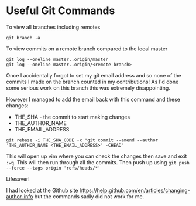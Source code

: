 # Useful Git Commands

To view all branches including remotes

```
git branch -a
```

To view commits on a remote branch compared to the local master

```
git log --oneline master..origin/master
git log --oneline master..origin/<remote branch>
```

Once I accidentally forgot to set my git email address and so none of the commits I made on the branch counted in my contributions! As I'd done some serious work on this branch this was extremely disappointing.

However I managed to add the email back with this command and these changes:

- THE_SHA - the commit to start making changes
- THE_AUTHOR_NAME
- THE_EMAIL_ADDRESS

```
git rebase -i THE_SHA_CODE -x "git commit --amend --author 'THE_AUTHOR_NAME <THE_EMAIL_ADDRESS>' -CHEAD"
```

This will open up vim where you can check the changes then save and exit `:wq`. This will then run through all the commits.
Then push up using `git push --force --tags origin 'refs/heads/*'`

Lifesaver!

I had looked at the Github site https://help.github.com/en/articles/changing-author-info but the commands sadly did not work for me.
